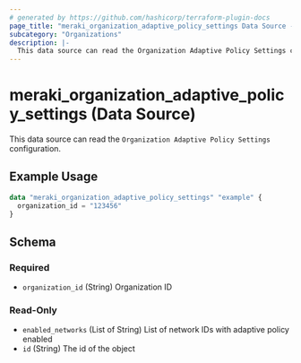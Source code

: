 ```yaml
---
# generated by https://github.com/hashicorp/terraform-plugin-docs
page_title: "meraki_organization_adaptive_policy_settings Data Source - terraform-provider-meraki"
subcategory: "Organizations"
description: |-
  This data source can read the Organization Adaptive Policy Settings configuration.
---
```


# meraki_organization_adaptive_policy_settings (Data Source)

This data source can read the `Organization Adaptive Policy Settings` configuration.

## Example Usage

```terraform
data "meraki_organization_adaptive_policy_settings" "example" {
  organization_id = "123456"
}
```

<!-- schema generated by tfplugindocs -->
## Schema

### Required

- `organization_id` (String) Organization ID

### Read-Only

- `enabled_networks` (List of String) List of network IDs with adaptive policy enabled
- `id` (String) The id of the object
